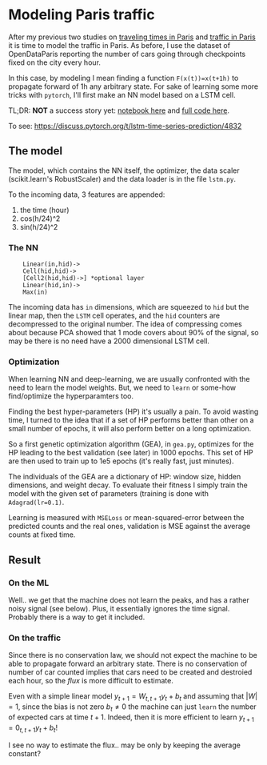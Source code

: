 # Modeling Paris traffic

After my previous two studies on [traveling times in Paris](https://github.com/astyonax/TimingParis) and [traffic in Paris](https://github.com/astyonax/heartbeat-traffic) it is time to model the traffic in Paris. As before, I use the dataset of OpenDataParis reporting the number of cars going through checkpoints fixed on the city every hour.

In this case, by modeling I mean finding a function `F(x(t))=x(t+1h)` to propagate forward of 1h any arbitrary state.
For sake of learning some more tricks with `pytorch`, I'll first make an NN model based on a LSTM cell.

TL;DR: **NOT** a success story yet:
[notebook here](LSTM-2.ipynb) and [full code here](lstm.py).

To see: https://discuss.pytorch.org/t/lstm-time-series-prediction/4832

## The model
The model, which contains the NN itself, the optimizer, the data scaler (scikit.learn's RobustScaler) and the data loader is in the file `lstm.py`.

To the incoming data, 3 features are appended:
1. the time (hour)
2. cos(h/24)^2
3. sin(h/24)^2


### The NN

```
    Linear(in,hid)->
    Cell(hid,hid)->
    [Cell2(hid,hid)->] *optional layer
    Linear(hid,in)->
    Max(in)
```
The incoming data has `in` dimensions, which are squeezed to `hid` but the linear map,
then the `LSTM` cell operates, and the `hid` counters are decompressed to the original number.
The idea of compressing comes about because PCA showed that 1 mode covers about 90% of the signal, so may be there is no need have a 2000 dimensional LSTM cell.

### Optimization

When learning NN and deep-learning, we are usually confronted with the need to learn the model weights.
But, we need to `learn` or some-how find/optimize the hyperparamters too.

Finding the best hyper-parameters (HP) it's usually a pain. To avoid wasting time,
I turned to the idea that if a set of HP performs better than other on a small number of epochs, it will also perform better on a long optimization.

So a first genetic optimization algorithm (GEA), in `gea.py`, optimizes for the HP leading to the best validation (see later)  in 1000 epochs.
This set of HP are then used to train up to 1e5 epochs (it's really fast, just minutes).

The individuals of the GEA are a dictionary of HP: window size, hidden dimensions, and weight decay.
To evaluate their fitness I simply train the model with the given set of parameters (training is done with `Adagrad(lr=0.1)`.

Learning is measured with `MSELoss` or mean-squared-error between the predicted counts and the real ones,
validation is MSE against the average counts at fixed time.

## Result

### On the ML
Well.. we get that the machine does not learn the peaks, and has a rather noisy signal (see below).
Plus, it essentially ignores the time signal. Probably there is a way to get it included.

### On the traffic
Since there is no conservation law, we should not expect the machine to be able to propagate forward
an arbitrary state. There is no conservation of number of car counted implies that cars need to be created and destroied each hour, so the *flux* is more difficult to estimate.

Even with a simple linear model $y_{t+1}=W_{t,t+1}y_t+b_t$ and assuming that $|W|=1$, since the bias is not zero $b_t\neq 0$ the machine can just `learn` the number of expected cars at time $t+1$. Indeed, then it is more efficient to learn $y_{t+1}=0_{t,t+1}y_t+b_t$!

I see no way to estimate the flux.. may be only by keeping the average constant?
